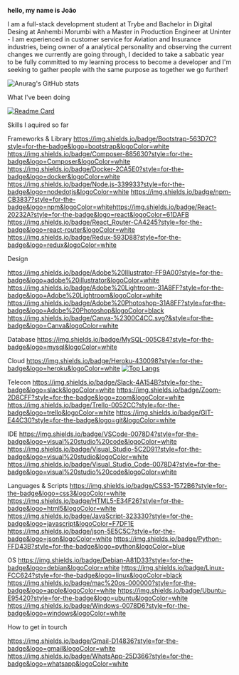 
<b> hello, my name is João</b>

<p>I am a full-stack development student at Trybe and Bachelor in Digital Desing at Anhembi Morumbi with a Master in Production Engineer at Uninter - I am experienced in customer service for Aviation and Insurance industries, being owner of a analytical personality and observing the current changes we currently are going through, I decided to take a sabbatic year to be fully committed to my learning process to become a developer and I'm seeking to gather people with the same purpose as together we go further!</p>

![Anurag's GitHub stats](https://github-readme-stats.vercel.app/api?username=Jvieyrah&show_icons=true&theme=radical)

What I've been doing 

[![Readme Card](https://github-readme-stats.vercel.app/api/pin/?username=Jvieyrah&repo=trybe-exercicios&theme=radical)](https://github.com/anuraghazra/github-readme-stats)

Skills I aquired so far

Frameworks & Library
https://img.shields.io/badge/Bootstrap-563D7C?style=for-the-badge&logo=bootstrap&logoColor=white	https://img.shields.io/badge/Composer-885630?style=for-the-badge&logo=Composer&logoColor=white
	https://img.shields.io/badge/Docker-2CA5E0?style=for-the-badge&logo=docker&logoColor=white
  https://img.shields.io/badge/Node.js-339933?style=for-the-badge&logo=nodedotjs&logoColor=white	https://img.shields.io/badge/npm-CB3837?style=for-the-badge&logo=npm&logoColor=whitehttps://img.shields.io/badge/React-20232A?style=for-the-badge&logo=react&logoColor=61DAFB
  https://img.shields.io/badge/React_Router-CA4245?style=for-the-badge&logo=react-router&logoColor=white  
  https://img.shields.io/badge/Redux-593D88?style=for-the-badge&logo=redux&logoColor=white
  


Design 

https://img.shields.io/badge/Adobe%20Illustrator-FF9A00?style=for-the-badge&logo=adobe%20illustrator&logoColor=white
https://img.shields.io/badge/Adobe%20Lightroom-31A8FF?style=for-the-badge&logo=Adobe%20Lightroom&logoColor=white
https://img.shields.io/badge/Adobe%20Photoshop-31A8FF?style=for-the-badge&logo=Adobe%20Photoshop&logoColor=black
https://img.shields.io/badge/Canva-%2300C4CC.svg?&style=for-the-badge&logo=Canva&logoColor=white

Database 
https://img.shields.io/badge/MySQL-005C84?style=for-the-badge&logo=mysql&logoColor=white

Cloud
https://img.shields.io/badge/Heroku-430098?style=for-the-badge&logo=heroku&logoColor=white
[![Top Langs](https://github-readme-stats.vercel.app/api/top-langs/?username=Jvieyrah)](https://github.com/anuraghazra/github-readme-stats)

Telecon
https://img.shields.io/badge/Slack-4A154B?style=for-the-badge&logo=slack&logoColor=white
https://img.shields.io/badge/Zoom-2D8CFF?style=for-the-badge&logo=zoom&logoColor=white
https://img.shields.io/badge/Trello-0052CC?style=for-the-badge&logo=trello&logoColor=white
https://img.shields.io/badge/GIT-E44C30?style=for-the-badge&logo=git&logoColor=white

IDE
https://img.shields.io/badge/VSCode-0078D4?style=for-the-badge&logo=visual%20studio%20code&logoColor=white
https://img.shields.io/badge/Visual_Studio-5C2D91?style=for-the-badge&logo=visual%20studio&logoColor=white
https://img.shields.io/badge/Visual_Studio_Code-0078D4?style=for-the-badge&logo=visual%20studio%20code&logoColor=white

Languages & Scripts
	https://img.shields.io/badge/CSS3-1572B6?style=for-the-badge&logo=css3&logoColor=white
  	https://img.shields.io/badge/HTML5-E34F26?style=for-the-badge&logo=html5&logoColor=white
    https://img.shields.io/badge/JavaScript-323330?style=for-the-badge&logo=javascript&logoColor=F7DF1E
    https://img.shields.io/badge/json-5E5C5C?style=for-the-badge&logo=json&logoColor=white
    	https://img.shields.io/badge/Python-FFD43B?style=for-the-badge&logo=python&logoColor=blue
 
 OS
 https://img.shields.io/badge/Debian-A81D33?style=for-the-badge&logo=debian&logoColor=white
 https://img.shields.io/badge/Linux-FCC624?style=for-the-badge&logo=linux&logoColor=black	https://img.shields.io/badge/mac%20os-000000?style=for-the-badge&logo=apple&logoColor=white
 https://img.shields.io/badge/Ubuntu-E95420?style=for-the-badge&logo=ubuntu&logoColor=white
 https://img.shields.io/badge/Windows-0078D6?style=for-the-badge&logo=windows&logoColor=white




How to get in tourch 

https://img.shields.io/badge/Gmail-D14836?style=for-the-badge&logo=gmail&logoColor=white
https://img.shields.io/badge/WhatsApp-25D366?style=for-the-badge&logo=whatsapp&logoColor=white
